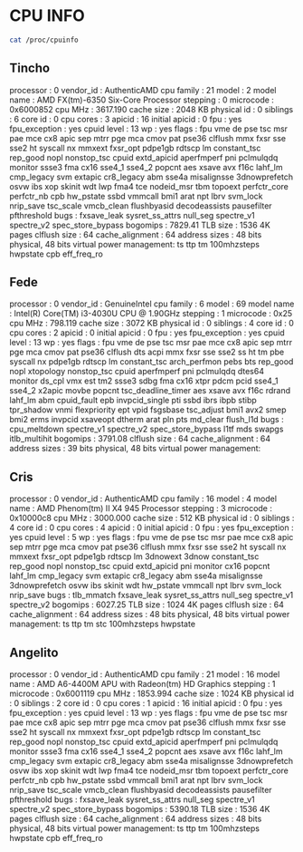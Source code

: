 # CPU INFO

```sh
cat /proc/cpuinfo
```

## Tincho

processor       : 0
vendor_id       : AuthenticAMD
cpu family      : 21
model           : 2
model name      : AMD FX(tm)-6350 Six-Core Processor
stepping        : 0
microcode       : 0x6000852
cpu MHz         : 3617.190
cache size      : 2048 KB
physical id     : 0
siblings        : 6
core id         : 0
cpu cores       : 3
apicid          : 16
initial apicid  : 0
fpu             : yes
fpu_exception   : yes
cpuid level     : 13
wp              : yes
flags           : fpu vme de pse tsc msr pae mce cx8 apic sep mtrr pge mca cmov pat pse36 clflush mmx fxsr sse sse2 ht syscall nx mmxext fxsr_opt pdpe1gb rdtscp lm constant_tsc rep_good nopl nonstop_tsc cpuid extd_apicid aperfmperf pni pclmulqdq monitor ssse3 fma cx16 sse4_1 sse4_2 popcnt aes xsave avx f16c lahf_lm cmp_legacy svm extapic cr8_legacy abm sse4a misalignsse 3dnowprefetch osvw ibs xop skinit wdt lwp fma4 tce nodeid_msr tbm topoext perfctr_core perfctr_nb cpb hw_pstate ssbd vmmcall bmi1 arat npt lbrv svm_lock nrip_save tsc_scale vmcb_clean flushbyasid decodeassists pausefilter pfthreshold
bugs            : fxsave_leak sysret_ss_attrs null_seg spectre_v1 spectre_v2 spec_store_bypass
bogomips        : 7829.41
TLB size        : 1536 4K pages
clflush size    : 64
cache_alignment : 64
address sizes   : 48 bits physical, 48 bits virtual
power management: ts ttp tm 100mhzsteps hwpstate cpb eff_freq_ro

## Fede

processor	: 0
vendor_id	: GenuineIntel
cpu family	: 6
model		: 69
model name	: Intel(R) Core(TM) i3-4030U CPU @ 1.90GHz
stepping	: 1
microcode	: 0x25
cpu MHz		: 798.119
cache size	: 3072 KB
physical id	: 0
siblings	: 4
core id		: 0
cpu cores	: 2
apicid		: 0
initial apicid	: 0
fpu		: yes
fpu_exception	: yes
cpuid level	: 13
wp		: yes
flags		: fpu vme de pse tsc msr pae mce cx8 apic sep mtrr pge mca cmov pat pse36 clflush dts acpi mmx fxsr sse sse2 ss ht tm pbe syscall nx pdpe1gb rdtscp lm constant_tsc arch_perfmon pebs bts rep_good nopl xtopology nonstop_tsc cpuid aperfmperf pni pclmulqdq dtes64 monitor ds_cpl vmx est tm2 ssse3 sdbg fma cx16 xtpr pdcm pcid sse4_1 sse4_2 x2apic movbe popcnt tsc_deadline_timer aes xsave avx f16c rdrand lahf_lm abm cpuid_fault epb invpcid_single pti ssbd ibrs ibpb stibp tpr_shadow vnmi flexpriority ept vpid fsgsbase tsc_adjust bmi1 avx2 smep bmi2 erms invpcid xsaveopt dtherm arat pln pts md_clear flush_l1d
bugs		: cpu_meltdown spectre_v1 spectre_v2 spec_store_bypass l1tf mds swapgs itlb_multihit
bogomips	: 3791.08
clflush size	: 64
cache_alignment	: 64
address sizes	: 39 bits physical, 48 bits virtual
power management:

## Cris

processor	: 0
vendor_id	: AuthenticAMD
cpu family	: 16
model		: 4
model name	: AMD Phenom(tm) II X4 945 Processor
stepping	: 3
microcode	: 0x10000c8
cpu MHz		: 3000.000
cache size	: 512 KB
physical id	: 0
siblings	: 4
core id		: 0
cpu cores	: 4
apicid		: 0
initial apicid	: 0
fpu		: yes
fpu_exception	: yes
cpuid level	: 5
wp		: yes
flags		: fpu vme de pse tsc msr pae mce cx8 apic sep mtrr pge mca cmov pat pse36 clflush mmx fxsr sse sse2 ht syscall nx mmxext fxsr_opt pdpe1gb rdtscp lm 3dnowext 3dnow constant_tsc rep_good nopl nonstop_tsc cpuid extd_apicid pni monitor cx16 popcnt lahf_lm cmp_legacy svm extapic cr8_legacy abm sse4a misalignsse 3dnowprefetch osvw ibs skinit wdt hw_pstate vmmcall npt lbrv svm_lock nrip_save
bugs		: tlb_mmatch fxsave_leak sysret_ss_attrs null_seg spectre_v1 spectre_v2
bogomips	: 6027.25
TLB size	: 1024 4K pages
clflush size	: 64
cache_alignment	: 64
address sizes	: 48 bits physical, 48 bits virtual
power management: ts ttp tm stc 100mhzsteps hwpstate

## Angelito

processor	: 0
vendor_id	: AuthenticAMD
cpu family	: 21
model		: 16
model name	: AMD A6-4400M APU with Radeon(tm) HD Graphics
stepping	: 1
microcode	: 0x6001119
cpu MHz		: 1853.994
cache size	: 1024 KB
physical id	: 0
siblings	: 2
core id		: 0
cpu cores	: 1
apicid		: 16
initial apicid	: 0
fpu		: yes
fpu_exception	: yes
cpuid level	: 13
wp		: yes
flags		: fpu vme de pse tsc msr pae mce cx8 apic sep mtrr pge mca cmov pat pse36 clflush mmx fxsr sse sse2 ht syscall nx mmxext fxsr_opt pdpe1gb rdtscp lm constant_tsc rep_good nopl nonstop_tsc cpuid extd_apicid aperfmperf pni pclmulqdq monitor ssse3 fma cx16 sse4_1 sse4_2 popcnt aes xsave avx f16c lahf_lm cmp_legacy svm extapic cr8_legacy abm sse4a misalignsse 3dnowprefetch osvw ibs xop skinit wdt lwp fma4 tce nodeid_msr tbm topoext perfctr_core perfctr_nb cpb hw_pstate ssbd vmmcall bmi1 arat npt lbrv svm_lock nrip_save tsc_scale vmcb_clean flushbyasid decodeassists pausefilter pfthreshold
bugs		: fxsave_leak sysret_ss_attrs null_seg spectre_v1 spectre_v2 spec_store_bypass
bogomips	: 5390.18
TLB size	: 1536 4K pages
clflush size	: 64
cache_alignment	: 64
address sizes	: 48 bits physical, 48 bits virtual
power management: ts ttp tm 100mhzsteps hwpstate cpb eff_freq_ro

